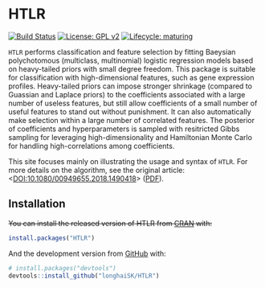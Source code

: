 
<!-- README.md is generated from README.Rmd. Please edit that file -->
HTLR
====

<!-- badges: start -->
[![Build Status](https://travis-ci.org/longhaiSK/HTLR.svg?branch=master)](https://travis-ci.org/longhaiSK/HTLR) [![License: GPL v2](https://img.shields.io/badge/License-GPL%20v2-blue.svg)](https://www.gnu.org/licenses/old-licenses/gpl-2.0.en.html) [![Lifecycle: maturing](https://img.shields.io/badge/lifecycle-maturing-blue.svg)](https://www.tidyverse.org/lifecycle/#maturing) <!-- badges: end -->

`HTLR` performs classification and feature selection by fitting Baeysian polychotomous (multiclass, multinomial) logistic regression models based on heavy-tailed priors with small degree freedom. This package is suitable for classification with high-dimensional features, such as gene expression profiles. Heavy-tailed priors can impose stronger shrinkage (compared to Guassian and Laplace priors) to the coefficients associated with a large number of useless features, but still allow coefficients of a small number of useful features to stand out without punishment. It can also automatically make selection within a large number of correlated features. The posterior of coefficients and hyperparameters is sampled with resitricted Gibbs sampling for leveraging high-dimensionality and Hamiltonian Monte Carlo for handling high-correlations among coefficients.

This site focuses mainly on illustrating the usage and syntax of `HTLR`. For more details on the algorithm, see the original article: &lt;[DOI:10.1080/00949655.2018.1490418](https://www.tandfonline.com/doi/full/10.1080/00949655.2018.1490418)&gt; ([PDF](https://arxiv.org/pdf/1405.3319.pdf)).

Installation
------------

~~You can install the released version of HTLR from [CRAN](https://CRAN.R-project.org) with:~~

``` r
install.packages("HTLR")
```

And the development version from [GitHub](https://github.com/) with:

``` r
# install.packages("devtools")
devtools::install_github("longhaiSK/HTLR")
```
